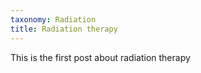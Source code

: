 ```yaml
---
taxonomy: Radiation
title: Radiation therapy
---
```


This is the first post about radiation therapy

